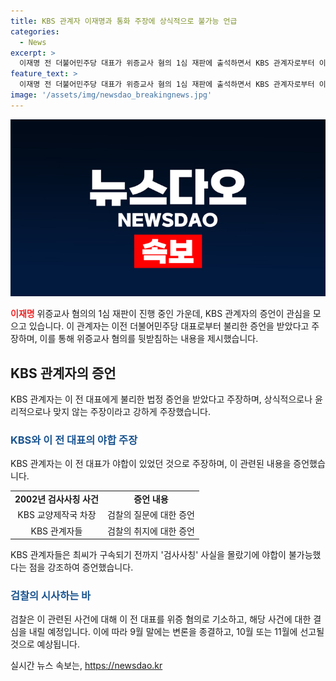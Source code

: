 ```yaml
---
title: KBS 관계자 이재명과 통화 주장에 상식적으로 불가능 언급
categories:
  - News
excerpt: >
  이재명 전 더불어민주당 대표가 위증교사 혐의 1심 재판에 출석하면서 KBS 관계자로부터 이 대표를 주범으로 모하는 야합이 있었다는 주장이 나왔다. 2002년 검사사칭 사건으로 유죄 판결을 받은 최씨의 증언으로 이 대표의 이른바 검사사칭 관련 혐의 관련된 갈등이 이어지고 있다. 이 대표는 공직선거법 위반 혐의와 관련된 재판에서 김씨에게 허위 증언을 시킨 것으로 의심되고 있으며, 9월 말에는 이 대표의 재판 변론을 종결하기로 했으며, 이에 이어 위증교사 혐의 사건도 선고 가능성이 있다고 보고 있다.
feature_text: >
  이재명 전 더불어민주당 대표가 위증교사 혐의 1심 재판에 출석하면서 KBS 관계자로부터 이 대표를 주범으로 모하는 야합이 있었다는 주장이 나왔다. 2002년 검사사칭 사건으로 유죄 판결을 받은 최씨의 증언으로 이 대표의 이른바 검사사칭 관련 혐의 관련된 갈등이 이어지고 있다. 이 대표는 공직선거법 위반 혐의와 관련된 재판에서 김씨에게 허위 증언을 시킨 것으로 의심되고 있으며, 9월 말에는 이 대표의 재판 변론을 종결하기로 했으며, 이에 이어 위증교사 혐의 사건도 선고 가능성이 있다고 보고 있다.
image: '/assets/img/newsdao_breakingnews.jpg'
---
```


<p><img src="/assets/img/newsdao_breakingnews.jpg" alt="implanttips 속보" /></p>

<p><b><span style="color: #ee2323;">이재명</span></b> 위증교사 혐의의 1심 재판이 진행 중인 가운데, KBS 관계자의 증언이 관심을 모으고 있습니다. 이 관계자는 이전 더불어민주당 대표로부터 불리한 증언을 받았다고 주장하며, 이를 통해 위증교사 혐의를 뒷받침하는 내용을 제시했습니다.</p>

<h2 data-ke-size="size26">KBS 관계자의 증언</h2>

<p>KBS 관계자는 이 전 대표에게 불리한 법정 증언을 받았다고 주장하며, 상식적으로나 윤리적으로나 맞지 않는 주장이라고 강하게 주장했습니다.</p>

<h3><b><span style="color: #1a5490;">KBS와 이 전 대표의 야합 주장</span></b></h3>

<p>KBS 관계자는 이 전 대표가 야합이 있었던 것으로 주장하며, 이 관련된 내용을 증언했습니다.</p>

<table>
    <tbody>
        <tr>
            <td style="text-align: center; height: 17px;"><b>2002년 검사사칭 사건</b></td>
            <td style="text-align: center; height: 17px;"><b>증언 내용</b></td>
        </tr>
        <tr>
            <td style="text-align: center; height: 17px;">KBS 교양제작국 차장</td>
            <td style="text-align: center; height: 17px;">검찰의 질문에 대한 증언</td>
        </tr>
        <tr>
            <td style="text-align: center; height: 17px;">KBS 관계자들</td>
            <td style="text-align: center; height: 17px;">검찰의 취지에 대한 증언</td>
        </tr>
    </tbody>
</table>

<p>KBS 관계자들은 최씨가 구속되기 전까지 '검사사칭' 사실을 몰랐기에 야합이 불가능했다는 점을 강조하여 증언했습니다.</p>

<h3><b><span style="color: #1a5490;">검찰의 시사하는 바</span></b></h3>

<p>검찰은 이 관련된 사건에 대해 이 전 대표를 위증 혐의로 기소하고, 해당 사건에 대한 결심을 내릴 예정입니다. 이에 따라 9월 말에는 변론을 종결하고, 10월 또는 11월에 선고될 것으로 예상됩니다.</p>
실시간 뉴스 속보는, <a href="https://newsdao.kr" rel="dofollow">https://newsdao.kr</a>


